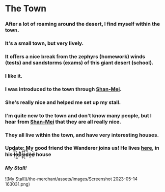 <head>
  <title>The Town</title>
</head>

# The Town  
### After a lot of roaming around the desert, I find myself within the town.  
### It's a small town, but very lively.  

### It offers a nice break from the zephyrs (homework) winds (tests) and sandstorms (exams) of this giant desert (school).  

### I like it.  

### I was introduced to the town through [Shan-Mei](https://shan-mei.github.io/shanmeis-notes/).  

### She's really nice and helped me set up my stall.  

### I'm quite new to the town and don't know many people, but I hear from [Shan-Mei](https://shan-mei.github.io/shanmeis-notes/) that they are all really nice.  

### They all live within the town, and have very interesting houses.  

### Update: My good friend the Wanderer joins us! He lives [here](https://rewind789.github.io/wanderer-archive/), in his l̶͔̿̆ȯ̶͎͇̽p̸̬͋̂s̵̻̗͛͌i̴̟̒͊ͅd̴̩́͒ė̷̯d̶̗̍  house

### *My Stall!*  
  
![My Stall](/the-merchant/assets/images/Screenshot 2023-05-14 163031.png)
